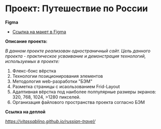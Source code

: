 # Проект: Путешествие по России

**Figma**

* [Ссылка на макет в Figma](https://www.figma.com/file/5S2WSbEFL6awjVWJ0NWL8Q/Sprint-3_-Russia-_-desktop-mobile?node-id=28503%3A0)

**Описание проекта:**

*В данном проекте реализован одностраничный сайт.*
*Цель данного проекта - практическое усваивание и демонстрация технологий, используемых в проекте:*

1. Флекс-бокс вёрстка
2. Технологии позиционирования элементов
3. Методология web-разработки "БЭМ"
4. Разметка страницы с исаользованием Frid-Layout
5. Адаптивная вёрстка под наиболее полпулярные размеры экранов: 320, 768, 1024, >1280 пикселей.
6. Организация файлового пространства проекта согласно БЭМ

**Ссылка на деплой**

*https://vitassablino.github.io/russian-travel/*
